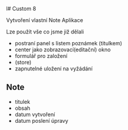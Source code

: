 l# Custom 8
    
Vytvoření vlastní Note Aplikace

Lze použít vše co jsme již dělali

- postraní panel s listem poznámek (titulkem)
- center jako zobrazovací(editační) okno
- formulář pro založení
- (store)
- zapnutelné uložení na vyžádání

## Note 
- titulek
- obsah
- datum vytvoření
- datum poslení úpravy
